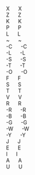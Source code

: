 X	&nbsp;&nbsp;&nbsp;&nbsp;	X	  
Z	&nbsp;&nbsp;&nbsp;&nbsp;	Z	  
K	&nbsp;&nbsp;&nbsp;&nbsp;	K	  
P	&nbsp;&nbsp;&nbsp;&nbsp;	P	  
L	&nbsp;&nbsp;&nbsp;&nbsp;	L	  
~	&nbsp;&nbsp;&nbsp;&nbsp;	~	  
-C	&nbsp;&nbsp;&nbsp;&nbsp;	-C	  
-L	&nbsp;&nbsp;&nbsp;&nbsp;	-L	  
-S	&nbsp;&nbsp;&nbsp;&nbsp;	-S	  
-T	&nbsp;&nbsp;&nbsp;&nbsp;	-T	  
-O	&nbsp;&nbsp;&nbsp;&nbsp;	-O	  
F	&nbsp;&nbsp;&nbsp;&nbsp;	F	  
S	&nbsp;&nbsp;&nbsp;&nbsp;	S	  
T	&nbsp;&nbsp;&nbsp;&nbsp;	T	  
V	&nbsp;&nbsp;&nbsp;&nbsp;	V	  
R	&nbsp;&nbsp;&nbsp;&nbsp;	R	  
-R	&nbsp;&nbsp;&nbsp;&nbsp;	-R	  
-B	&nbsp;&nbsp;&nbsp;&nbsp;	-B	  
-G	&nbsp;&nbsp;&nbsp;&nbsp;	-G	  
-W	&nbsp;&nbsp;&nbsp;&nbsp;	-W	  
-Y	&nbsp;&nbsp;&nbsp;&nbsp;	-Y	  
J	&nbsp;&nbsp;&nbsp;&nbsp;	J	  
E	&nbsp;&nbsp;&nbsp;&nbsp;	E	  
I	&nbsp;&nbsp;&nbsp;&nbsp;	I	  
A	&nbsp;&nbsp;&nbsp;&nbsp;	A	  
U	&nbsp;&nbsp;&nbsp;&nbsp;	U	  

